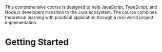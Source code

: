 This comprehensive course is designed to help JavaScript, TypeScript, and Node.js developers transition to the Java ecosystem. The course combines theoretical learning with practical application through a real-world project implementation.

# Getting Started
